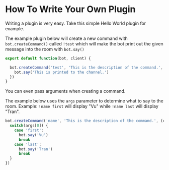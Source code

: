 # How To Write Your Own Plugin

Writing a plugin is very easy. Take this simple Hello World plugin for example.

The example plugin below will create a new command with `bot.createCommand()` called `!test` which will make the bot print out the given message into the room with `bot.say()`

```javascript
export default function(bot, client) {

  bot.createCommand('test', 'This is the description of the command.', (cmd, args, stanza) => {
    bot.say('This is printed to the channel.')
  })
}
```

You can even pass arguments when creating a command.

The example below uses the `args` parameter to determine what to say to the room. Example: `!name first` will display "Vu" while `!name last` will display "Tran".

```javascript
bot.createCommand('name', 'This is the description of the command.', (cmd, args, stanza) => {
  switch(args[0]) {
    case 'first':
      bot.say('Vu')
      break
    case 'last':
      bot.say('Tran')
      break
  }
})
```
